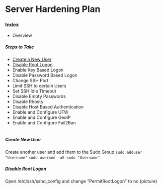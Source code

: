 # Server Hardening Plan

### Index
- Overview
##### Steps to Take
- [Create a New User](#create-new-user)
- [Disable Root Logon](#disable-root-logon)
- Enable Key Based Logon
- Disable Password Based Logon
- Change SSH Port
- Limit SSH to certain Users
- Set SSH Idle Timeout
- Disable Empty Passwords
- Disable Rhosts
- Disable Host Based Authentication
- Enable and Configure UFW
- Enable and Configure GeoIP
- Enable and Configure Fail2Ban
<br><br>
##### Create New User
Create another user and add them to the Sudo Group
`sudo adduser "Username"`
`sudo usermod -aG sudo "Username"`

##### Disable Root Logon
Open /etc/ssh/sshd_config and change "PermitRootLogon" to no
(picture)
